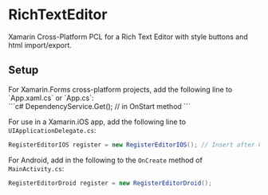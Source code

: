 # RichTextEditor
Xamarin Cross-Platform PCL for a Rich Text Editor with style buttons and html import/export.

<h2>Setup</h2>
For Xamarin.Forms cross-platform projects, add the following line to `App.xaml.cs` or `App.cs`:<br>
```c#
DependencyService.Get<RegisterEditor>(); // in OnStart method
```

For use in a Xamarin.iOS app, add the following line to `UIApplicationDelegate.cs`:<br>
```c#
RegisterEditorIOS register = new RegisterEditorIOS(); // Insert after Forms.Init() in FinishedLaunching
```

For Android, add in the following to the `OnCreate` method of `MainActivity.cs`:<br>
```c#
RegisterEditorDroid register = new RegisterEditorDroid();
